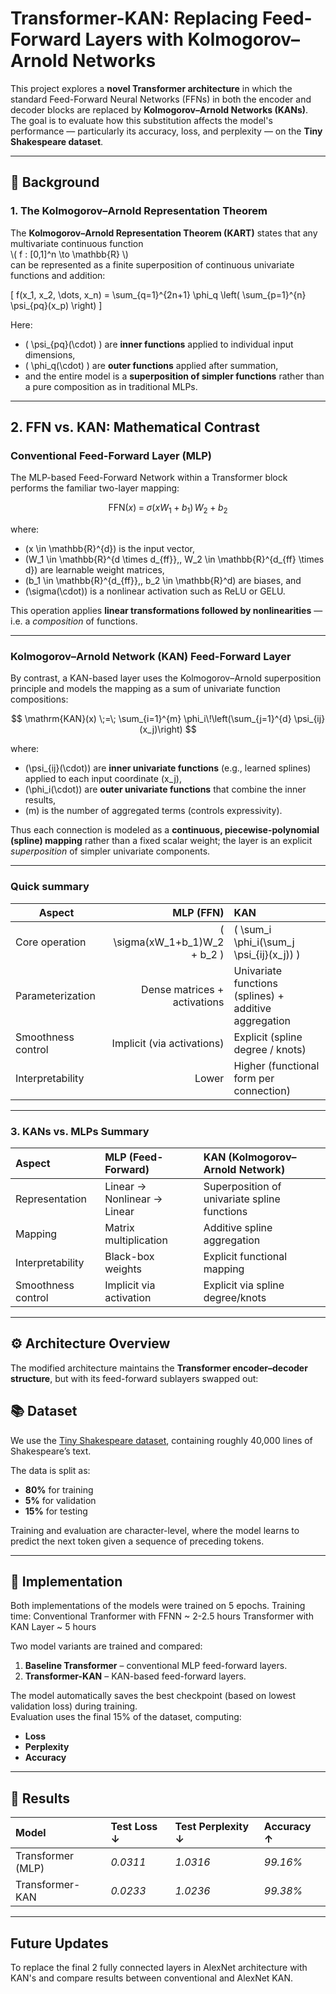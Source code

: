# Transformer-KAN: Replacing Feed-Forward Layers with Kolmogorov–Arnold Networks

This project explores a **novel Transformer architecture** in which the standard Feed-Forward Neural Networks (FFNs) in both the encoder and decoder blocks are replaced by **Kolmogorov–Arnold Networks (KANs)**.  
The goal is to evaluate how this substitution affects the model's performance — particularly its accuracy, loss, and perplexity — on the **Tiny Shakespeare dataset**.

---

## 🧠 Background

### 1. The Kolmogorov–Arnold Representation Theorem

The **Kolmogorov–Arnold Representation Theorem (KART)** states that any multivariate continuous function  
\\( f : [0,1]^n \to \mathbb{R} \\)  
can be represented as a finite superposition of continuous univariate functions and addition:

\[
f(x_1, x_2, \dots, x_n) = \sum_{q=1}^{2n+1} \phi_q \left( \sum_{p=1}^{n} \psi_{pq}(x_p) \right)
\]

Here:
- \( \psi_{pq}(\cdot) \) are **inner functions** applied to individual input dimensions,  
- \( \phi_q(\cdot) \) are **outer functions** applied after summation,  
- and the entire model is a **superposition of simpler functions** rather than a pure composition as in traditional MLPs.

---

## 2. FFN vs. KAN: Mathematical Contrast

### Conventional Feed-Forward Layer (MLP)

The MLP-based Feed-Forward Network within a Transformer block performs the familiar two-layer mapping:

$$
\mathrm{FFN}(x) \;=\; \sigma\big(x W_1 + b_1\big)\, W_2 + b_2
$$

where:
- \(x \in \mathbb{R}^{d}\) is the input vector,  
- \(W_1 \in \mathbb{R}^{d \times d_{ff}},\, W_2 \in \mathbb{R}^{d_{ff} \times d}\) are learnable weight matrices,  
- \(b_1 \in \mathbb{R}^{d_{ff}},\, b_2 \in \mathbb{R}^d\) are biases, and  
- \(\sigma(\cdot)\) is a nonlinear activation such as ReLU or GELU.

This operation applies **linear transformations followed by nonlinearities** — i.e. a *composition* of functions.

---

### Kolmogorov–Arnold Network (KAN) Feed-Forward Layer

By contrast, a KAN-based layer uses the Kolmogorov–Arnold superposition principle and models the mapping as a sum of univariate function compositions:

$$
\mathrm{KAN}(x) \;=\; \sum_{i=1}^{m} \phi_i\!\left(\sum_{j=1}^{d} \psi_{ij}(x_j)\right)
$$

where:
- \(\psi_{ij}(\cdot)\) are **inner univariate functions** (e.g., learned splines) applied to each input coordinate \(x_j\),  
- \(\phi_i(\cdot)\) are **outer univariate functions** that combine the inner results,  
- \(m\) is the number of aggregated terms (controls expressivity).

Thus each connection is modeled as a **continuous, piecewise-polynomial (spline) mapping** rather than a fixed scalar weight; the layer is an explicit *superposition* of simpler univariate components.

---

### Quick summary

| Aspect | MLP (FFN) | KAN |
|---|---:|:---|
| Core operation | \( \sigma(xW_1+b_1)W_2 + b_2 \) | \( \sum_i \phi_i(\sum_j \psi_{ij}(x_j)) \) |
| Parameterization | Dense matrices + activations | Univariate functions (splines) + additive aggregation |
| Smoothness control | Implicit (via activations) | Explicit (spline degree / knots) |
| Interpretability | Lower | Higher (functional form per connection) |

---

### 3. KANs vs. MLPs Summary

| Aspect | MLP (Feed-Forward) | KAN (Kolmogorov–Arnold Network) |
|:-------|:-------------------|:--------------------------------|
| Representation | Linear → Nonlinear → Linear | Superposition of univariate spline functions |
| Mapping | Matrix multiplication | Additive spline aggregation |
| Interpretability | Black-box weights | Explicit functional mapping |
| Smoothness control | Implicit via activation | Explicit via spline degree/knots |

---

## ⚙️ Architecture Overview

The modified architecture maintains the **Transformer encoder–decoder structure**, but with its feed-forward sublayers swapped out:



## 📚 Dataset

We use the [Tiny Shakespeare dataset](https://github.com/karpathy/char-rnn/blob/master/data/tinyshakespeare/input.txt), containing roughly 40,000 lines of Shakespeare’s text.

The data is split as:
- **80%** for training  
- **5%** for validation  
- **15%** for testing  

Training and evaluation are character-level, where the model learns to predict the next token given a sequence of preceding tokens.

---

## 🧩 Implementation

Both implementations of the models were trained on 5 epochs. Training time:
Conventional Tranformer with FFNN ~ 2-2.5 hours
Transformer with KAN Layer ~ 5 hours

Two model variants are trained and compared:
1. **Baseline Transformer** – conventional MLP feed-forward layers.  
2. **Transformer-KAN** – KAN-based feed-forward layers.

The model automatically saves the best checkpoint (based on lowest validation loss) during training.  
Evaluation uses the final 15% of the dataset, computing:
- **Loss**
- **Perplexity**
- **Accuracy**

---

## 🧪 Results

| Model | Test Loss ↓ | Test Perplexity ↓ | Accuracy ↑ |
|:-------|:------------------|:------------------|:-------------|
| Transformer (MLP) | *0.0311* | *1.0316* | *99.16%* |
| Transformer-KAN | *0.0233* | *1.0236* | *99.38%* |

---

## Future Updates

To replace the final 2 fully connected layers in AlexNet architecture with KAN's and compare results between conventional and AlexNet KAN.